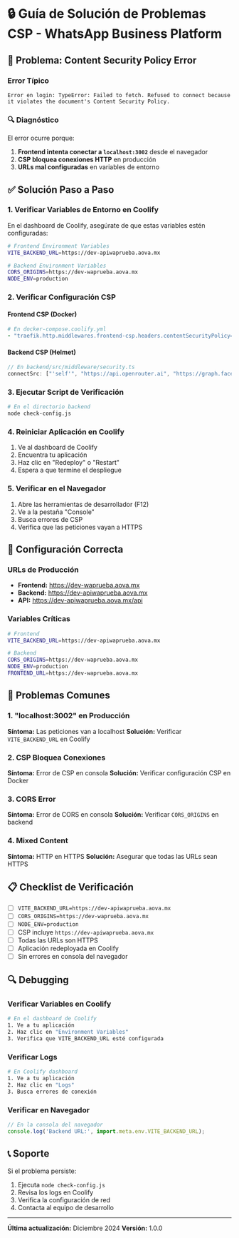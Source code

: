 # 🔒 Guía de Solución de Problemas CSP - WhatsApp Business Platform

## 🚨 Problema: Content Security Policy Error

### Error Típico
```
Error en login: TypeError: Failed to fetch. Refused to connect because it violates the document's Content Security Policy.
```

### 🔍 Diagnóstico

El error ocurre porque:
1. **Frontend intenta conectar a `localhost:3002`** desde el navegador
2. **CSP bloquea conexiones HTTP** en producción
3. **URLs mal configuradas** en variables de entorno

## ✅ Solución Paso a Paso

### 1. Verificar Variables de Entorno en Coolify

En el dashboard de Coolify, asegúrate de que estas variables estén configuradas:

```bash
# Frontend Environment Variables
VITE_BACKEND_URL=https://dev-apiwaprueba.aova.mx

# Backend Environment Variables  
CORS_ORIGINS=https://dev-waprueba.aova.mx
NODE_ENV=production
```

### 2. Verificar Configuración CSP

#### Frontend CSP (Docker)
```yaml
# En docker-compose.coolify.yml
- "traefik.http.middlewares.frontend-csp.headers.contentSecurityPolicy=default-src 'self'; script-src 'self' 'unsafe-eval' 'unsafe-inline' https:; style-src 'self' 'unsafe-inline' https:; img-src 'self' data: https:; connect-src 'self' https: wss: https://dev-apiwaprueba.aova.mx; font-src 'self' https:; object-src 'none';"
```

#### Backend CSP (Helmet)
```typescript
// En backend/src/middleware/security.ts
connectSrc: ["'self'", "https://api.openrouter.ai", "https://graph.facebook.com", "https://dev-waprueba.aova.mx"]
```

### 3. Ejecutar Script de Verificación

```bash
# En el directorio backend
node check-config.js
```

### 4. Reiniciar Aplicación en Coolify

1. Ve al dashboard de Coolify
2. Encuentra tu aplicación
3. Haz clic en "Redeploy" o "Restart"
4. Espera a que termine el despliegue

### 5. Verificar en el Navegador

1. Abre las herramientas de desarrollador (F12)
2. Ve a la pestaña "Console"
3. Busca errores de CSP
4. Verifica que las peticiones vayan a HTTPS

## 🔧 Configuración Correcta

### URLs de Producción
- **Frontend:** https://dev-waprueba.aova.mx
- **Backend:** https://dev-apiwaprueba.aova.mx
- **API:** https://dev-apiwaprueba.aova.mx/api

### Variables Críticas
```bash
# Frontend
VITE_BACKEND_URL=https://dev-apiwaprueba.aova.mx

# Backend
CORS_ORIGINS=https://dev-waprueba.aova.mx
NODE_ENV=production
FRONTEND_URL=https://dev-waprueba.aova.mx
```

## 🚨 Problemas Comunes

### 1. "localhost:3002" en Producción
**Síntoma:** Las peticiones van a localhost
**Solución:** Verificar `VITE_BACKEND_URL` en Coolify

### 2. CSP Bloquea Conexiones
**Síntoma:** Error de CSP en consola
**Solución:** Verificar configuración CSP en Docker

### 3. CORS Error
**Síntoma:** Error de CORS en consola
**Solución:** Verificar `CORS_ORIGINS` en backend

### 4. Mixed Content
**Síntoma:** HTTP en HTTPS
**Solución:** Asegurar que todas las URLs sean HTTPS

## 📋 Checklist de Verificación

- [ ] `VITE_BACKEND_URL=https://dev-apiwaprueba.aova.mx`
- [ ] `CORS_ORIGINS=https://dev-waprueba.aova.mx`
- [ ] `NODE_ENV=production`
- [ ] CSP incluye `https://dev-apiwaprueba.aova.mx`
- [ ] Todas las URLs son HTTPS
- [ ] Aplicación redeployada en Coolify
- [ ] Sin errores en consola del navegador

## 🔍 Debugging

### Verificar Variables en Coolify
```bash
# En el dashboard de Coolify
1. Ve a tu aplicación
2. Haz clic en "Environment Variables"
3. Verifica que VITE_BACKEND_URL esté configurada
```

### Verificar Logs
```bash
# En Coolify dashboard
1. Ve a tu aplicación
2. Haz clic en "Logs"
3. Busca errores de conexión
```

### Verificar en Navegador
```javascript
// En la consola del navegador
console.log('Backend URL:', import.meta.env.VITE_BACKEND_URL);
```

## 📞 Soporte

Si el problema persiste:
1. Ejecuta `node check-config.js`
2. Revisa los logs en Coolify
3. Verifica la configuración de red
4. Contacta al equipo de desarrollo

---

**Última actualización:** Diciembre 2024
**Versión:** 1.0.0 
